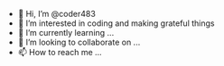 - 👋 Hi, I’m @coder483
- 👀 I’m interested in coding and making grateful things
- 🌱 I’m currently learning ...
- 💞️ I’m looking to collaborate on ...
- 📫 How to reach me ...

<!---

--->
